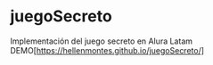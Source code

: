 # juegoSecreto  
Implementación del juego secreto en Alura Latam  
DEMO[https://hellenmontes.github.io/juegoSecreto/]
